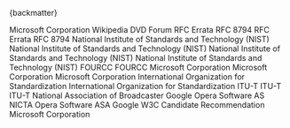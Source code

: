 
{backmatter}

<reference anchor="AVIFormat" target="https://docs.microsoft.com/en-us/windows/win32/directshow/avi-riff-file-reference">
  <front>
    <title>AVI RIFF File Reference</title>
    <author><organization>Microsoft Corporation</organization></author>
    <date month="June" year="2023" />
  </front>
</reference>

<reference anchor="Blowfish" target="https://www.schneier.com/academic/blowfish/">
  <front>
    <title>The Blowfish Encryption Algorithm</title>
    <author initials='B.' surname='Schneier' fullname='Bruce Schneier'><organization /></author>
    <date year="1993"/>
  </front>
</reference>

<reference anchor="BZIP2" target="https://sourceware.org/bzip2/">
  <front>
    <title>bzip2</title>
    <author initials='J.' surname='Seward' fullname='Julian Seward'><organization /></author>
    <date month="July" year="2019" />
  </front>
</reference>

<reference anchor="CIE-1931" target="https://en.wikipedia.org/w/index.php?title=CIE_1931_color_space&amp;oldid=1242811504">
  <front>
    <title>CIE 1931 color space</title>
    <author>
      <organization>Wikipedia</organization>
    </author>
  </front>
</reference>

<reference anchor="DVD-Video" target="http://www.dvdforum.org/">
  <front>
    <title>DVD-Books: Part 3 DVD-Video Book</title>
    <author>
      <organization>DVD Forum</organization>
    </author>
    <date month="November" year="1995" />
  </front>
</reference>

<reference anchor="Err7189" target="https://www.rfc-editor.org/errata/eid7189">
  <front>
    <title>Erratum ID 7189</title>
    <author>
      <organization>RFC Errata</organization>
    </author>
  </front>
  <refcontent>RFC 8794</refcontent>
</reference>

<reference anchor="Err7191" target="https://www.rfc-editor.org/errata/eid7191">
  <front>
    <title>Erratum ID 7191</title>
    <author>
      <organization>RFC Errata</organization>
    </author>
  </front>
  <refcontent>RFC 8794</refcontent>
</reference>

<reference anchor="FIPS46-3" target="https://csrc.nist.gov/publications/detail/fips/46/3/archive/1999-10-25">
  <front>
    <title>Data Encryption Standard (DES)</title>
    <author>
      <organization>National Institute of Standards and Technology (NIST)</organization>
    </author>
    <date month="October" year="1999" />
  </front>
  <seriesInfo name="FIPS" value="PUB 46"/>
</reference>

<reference anchor="FIPS197" target="https://csrc.nist.gov/publications/detail/fips/197/final">
  <front>
    <title>Advanced Encryption Standard (AES)</title>
    <author>
      <organization>National Institute of Standards and Technology (NIST)</organization>
    </author>
    <date month="November" year="2001" />
  </front>
  <seriesInfo name="FIPS" value="PUB 197"/>
  <seriesInfo name='DOI' value='10.6028/NIST.FIPS.197'/>
</reference>

<reference anchor="SP800-38A" target="https://nvlpubs.nist.gov/nistpubs/Legacy/SP/nistspecialpublication800-38a.pdf">
  <front>
    <title>Recommendation for Block Cipher Modes of Operation: Methods and Techniques</title>
    <author>
      <organization>National Institute of Standards and Technology (NIST)</organization>
    </author>
    <date month="December" year="2001" />
  </front>
  <seriesInfo name='DOI' value='10.6028/NIST.SP.800-38A'/>
  <seriesInfo name="NIST Special Publication" value="800-38A"/>
</reference>

<reference anchor="SP800-67" target="https://nvlpubs.nist.gov/nistpubs/SpecialPublications/NIST.SP.800-67r2.pdf">
  <front>
    <title>Recommendation for the Triple Data Encryption Algorithm (TDEA) Block Cipher</title>
    <author>
      <organization>National Institute of Standards and Technology (NIST)</organization>
    </author>
    <date month="November" year="2017" />
  </front>
  <seriesInfo name='DOI' value='10.6028/NIST.SP.800-67r2'/>
  <seriesInfo name="NIST Special Publication" value="800-67"/>
</reference>

<reference anchor="FourCC-RGB" target="https://web.archive.org/web/20160609214806/https://www.fourcc.org/rgb.php">
  <front>
    <title>RGB pixel formats</title>
    <author><organization>FOURCC</organization></author>
  </front>
</reference>

<reference anchor="FourCC-YUV" target="https://web.archive.org/web/20160609214806/https://www.fourcc.org/yuv.php">
  <front>
    <title>YUV pixel formats</title>
    <author><organization>FOURCC</organization></author>
  </front>
</reference>

<reference anchor="MSRGB" target="https://learn.microsoft.com/en-us/openspecs/windows_protocols/ms-wmf/4e588f70-bd92-4a6f-b77f-35d0feaf7a57">
  <front>
    <title>Compression Enumeration</title>
    <author><organization>Microsoft Corporation</organization></author>
    <date month="June" year="2021"/>
  </front>
</reference>

<reference anchor="MSYUV8" target="https://learn.microsoft.com/en-us/windows/win32/medfound/recommended-8-bit-yuv-formats-for-video-rendering">
  <front>
    <title>Recommended 8-Bit YUV Formats for Video Rendering</title>
    <author><organization>Microsoft Corporation</organization></author>
    <date month="January" year="2021"/>
  </front>
</reference>

<reference anchor="MSYUV16" target="https://learn.microsoft.com/en-us/windows/win32/medfound/10-bit-and-16-bit-yuv-video-formats">
  <front>
    <title>10-bit and 16-bit YUV Video Formats</title>
    <author><organization>Microsoft Corporation</organization></author>
    <date month="November" year="2022"/>
  </front>
</reference>

<reference anchor="ISO639-2" target="https://www.loc.gov/standards/iso639-2/php/code_list.php">
  <front>
    <title>Codes for the Representation of Names of Languages</title>
    <author>
      <organization>International Organization for Standardization</organization>
    </author>
    <date month="December" year="2017"/>
  </front>
  <seriesInfo name="ISO" value="639-2" />
</reference>

<reference anchor="ISO9899" target="https://www.iso.org/standard/74528.html">
  <front>
    <title>Information technology -- Programming languages -- C</title>
    <author>
      <organization>International Organization for Standardization</organization>
    </author>
    <date month= "June" year="2018" />
  </front>
  <seriesInfo name="ISO/IEC" value="9899:2018" />
</reference>

<reference anchor="ITU-H.273" target="https://www.itu.int/rec/T-REC-H.273-202309-P/en">
  <front>
    <title>Coding-independent code points for video signal type identification</title>
    <author>
      <organization>ITU-T</organization>
    </author>
    <date month="September" year="2023"/>
  </front>
  <seriesInfo name="ITU-T Recommendation" value="H.273" />
</reference>

<reference anchor="ITU-J.17" target="https://www.itu.int/rec/T-REC-J.17/en">
  <front>
    <title>Pre-emphasis used on sound-programme circuits</title>
    <author>
      <organization>ITU-T</organization>
    </author>
    <date day="25" month="November" year="1988"/>
  </front>
  <seriesInfo name="ITU-T Recommendation" value="J.17" />
</reference>

<reference anchor="JPEG" target="https://www.w3.org/Graphics/JPEG/itu-t81.pdf">
  <front>
    <title>INFORMATION TECHNOLOGY - DIGITAL COMPRESSION AND CODING OF CONTINUOUS-TONE STILL IMAGES - REQUIREMENTS AND GUIDELINES</title>
    <author>
      <organization>ITU-T</organization>
    </author>
    <date month="September" year="1992"/>
  </front>
  <seriesInfo name="ITU-T Recommendation" value="T.81" />
</reference>

<reference anchor="NAB1964" target="https://www.richardhess.com/tape/history/NAB/NAB_Disc_Standard_1964_searchable.pdf">
  <front>
    <title>NAB Audio Recording And Reproducing Standards For Disc Recording And Reproducing</title>
    <author>
      <organization>National Association of Broadcaster</organization>
    </author>
    <date day="1" month="February" year="1964"/>
  </front>
</reference>

<reference anchor="libmatroska" target="https://github.com/Matroska-Org/libmatroska">
  <front>
    <title>libmatroska</title>
    <author/>
    <date month="March" year="2024"/>
  </front>
</reference>



<reference anchor="LZO" target="https://www.kernel.org/doc/Documentation/lzo.txt">
  <front>
    <title>LZO stream format as understood by Linux's LZO decompressor</title>
    <author initials='W.' surname='Tarreau' fullname='Willy Tarreau'><organization /></author>
    <author initials='R.' surname='Rodgman' fullname='Dave Rodgman'><organization /></author>
    <date month="October" year="2018"/>
  </front>
</reference>

<reference anchor="Twofish" target="https://www.schneier.com/academic/archives/1998/06/twofish_a_128-bit_bl.html">
  <front>
    <title>Twofish: A 128-Bit Block Cipher</title>
    <author initials='B.' surname='Schneier' fullname='Bruce Schneier'><organization /></author>
    <author initials='J.' surname='Kelsey' fullname='John Kelsey'><organization /></author>
    <author initials='D.' surname='Whiting' fullname='Doug Whiting'><organization /></author>
    <author initials='D.' surname='Wagner' fullname='David Wagner'><organization /></author>
    <author initials='C.' surname='Hall' fullname='Chris Hall'><organization /></author>
    <author initials='N.' surname='Ferguson' fullname='Niels Ferguson'><organization /></author>
    <date month="June" year="1998"/>
  </front>
</reference>

<reference anchor="WebM-Enc" target="https://www.webmproject.org/docs/webm-encryption/">
  <front>
    <title>WebM Encryption</title>
    <author fullname='Frank Galligan'><organization>Google</organization></author>
    <date  month="September" year="2016" />
  </front>
</reference>

<reference anchor="WebVTT" target="https://www.w3.org/TR/2019/CR-webvtt1-20190404/">
  <front>
    <title>WebVTT: The Web Video Text Tracks Format</title>
    <author fullname='Simon Pieters'><organization>Opera Software AS</organization></author>
    <author fullname='Silvia Pfeiffer' role='editor'><organization>NICTA</organization></author>
    <author fullname='Philip Jaegenstedt'><organization>Opera Software ASA</organization></author>
    <author fullname='Ian Hickson'><organization>Google</organization></author>
    <date month="April" year="2019" />
  </front>
  <refcontent>W3C Candidate Recommendation</refcontent>
</reference>

<reference anchor="MCF" target="http://mukoli.free.fr/mcf/">
  <front>
    <title>MCF specification, introduction</title>
    <author/>
  </front>
</reference>

<reference anchor="SMB-CIFS" target="https://winprotocoldoc.blob.core.windows.net/productionwindowsarchives/MS-CIFS/%5bMS-CIFS%5d.pdf">
  <front>
    <title>[MS-CIFS]: Common Internet File System (CIFS) Protocol</title>
    <author>
      <organization>Microsoft Corporation</organization>
    </author>
    <date month="October" year="2020" />
  </front>
</reference>

<reference anchor="DivXTrickTrack" target="https://web.archive.org/web/20101222001148/http://labs.divx.com/node/16601">
  <front>
    <title>Smooth FF/RW</title>
    <author/>
    <date month="December" year="2010" />
  </front>
</reference>

<reference anchor="DivXWorldFonts" target="https://web.archive.org/web/20110214132246/http://labs.divx.com/node/16602">
  <front>
    <title>World Fonts</title>
    <author/>
    <date month="December" year="2010" />
  </front>
</reference>

